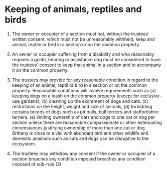 # Keeping of animals, reptiles and birds
1. The owner or occupier of a section must not, without the trustees' written consent, which must not be unreasonably withheld, keep and animal, reptile or bird in a section or on the common property.

2. An owner or occupier suffering from a disability and who reasonably requires a guide, hearing or assistance dog must be considered to have the trustees' consent to keep that animal in a section and to accompany it on the common property.

3. The trustees may provide for any reasonable condition in regard to the keeping of an animal, reptil or bird in a section or on the common property. Reasonable conditions will involve requirements such as
 (a) keeping dogs on a leash on the common property (except for exclusive-use gardens), 
 (b) cleaning up the excrement of dogs and cats. 
 (c) restrictions on the height, weight and size of animals, 
 (d) forbidding certains breeds of dogs such as pit bulls, bull terriers and staffordshire terriers. 
 (e) limiting ownership of cats and dogs to one cat or dog per section unless there are reasonable compassionate or other extenuating circumstances justifying ownership of more than one cat or dog. Brittany is close to a vlei with abundant bird and other wildlife and domestic anaimals such as cats and dogs can be disruptive to the ecosystem.

4. The trustees may withdraw any consent if the owner or occupier of a section breaches any condition imposed breaches any condition imposed of sub-rule (3)
